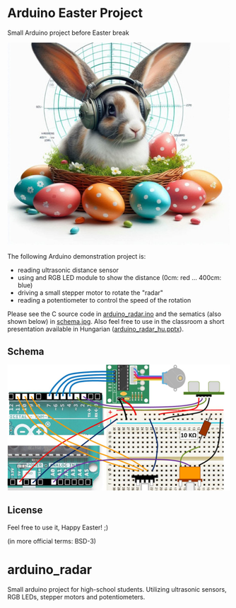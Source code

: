 # Arduino Easter Project
Small Arduino project before Easter break

![Rabbit](rabbit.jpg)

The following Arduino demonstration project is:
- reading ultrasonic distance sensor
- using and RGB LED module to show the distance (0cm: red ... 400cm: blue)
- driving a small stepper motor to rotate the "radar"
- reading a potentiometer to control the speed of the rotation

Please see the C source code in [arduino_radar.ino](arduino_radar.ino) and the sematics (also shown below) in [schema.jpg](schema.jpg).
Also feel free to use in the classroom a short presentation available in Hungarian ([arduino_radar_hu.pptx](arduino_radar_hu.pptx)).

## Schema
![Schematics](schema.jpg)


## License
Feel free to use it, Happy Easter! ;)

(in more official terms: BSD-3)


# arduino_radar
Small arduino project for high-school students. Utilizing ultrasonic sensors, RGB LEDs, stepper motors and potentiometers. 
